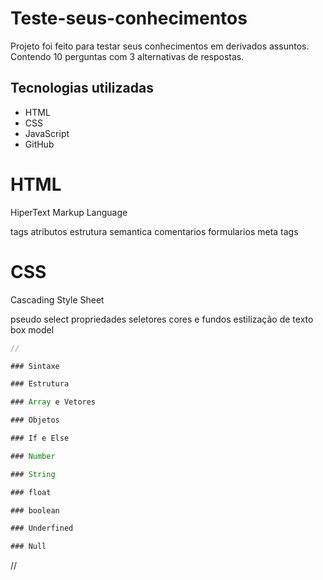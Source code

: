 # Teste-seus-conhecimentos
Projeto foi feito para testar seus conhecimentos em derivados assuntos. Contendo 10 perguntas com 3 alternativas de respostas.

## Tecnologias utilizadas

- HTML
- CSS
- JavaScript
- GitHub

# HTML

HiperText Markup Language

tags
atributos
estrutura semantica
comentarios
formularios
meta tags


# CSS

Cascading Style Sheet

pseudo select
propriedades
seletores
cores e fundos
estilização de texto
box model

```js
//

### Sintaxe

### Estrutura

### Array e Vetores

### Objetos

### If e Else

### Number

### String

### float

### boolean

### Underfined

### Null

```
//
